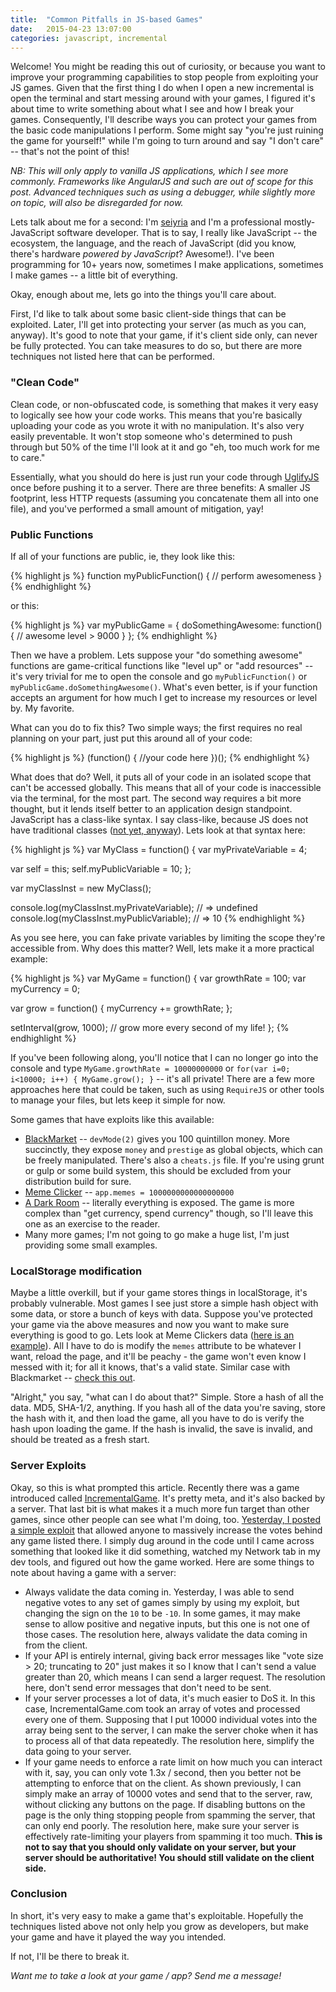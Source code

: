 ```yaml
---
title:  "Common Pitfalls in JS-based Games"
date:   2015-04-23 13:07:00
categories: javascript, incremental
---
```


Welcome! You might be reading this out of curiosity, or because you want to improve your programming capabilities to stop people from exploiting your JS games. Given that the first thing I do when I open a new incremental is open the terminal and start messing around with your games, I figured it's about time to write something about what I see and how I break your games. Consequently, I'll describe ways you can protect your games from the basic code manipulations I perform. Some might say "you're just ruining the game for yourself!" while I'm going to turn around and say "I don't care" -- that's not the point of this! 

_NB: This will only apply to vanilla JS applications, which I see more commonly. Frameworks like AngularJS and such are out of scope for this post. Advanced techniques such as using a debugger, while slightly more on topic, will also be disregarded for now._

Lets talk about me for a second: I'm [seiyria](http://seiyria.com) and I'm a professional mostly-JavaScript software developer. That is to say, I really like JavaScript -- the ecosystem, the language, and the reach of JavaScript (did you know, there's hardware _powered by JavaScript_? Awesome!). I've been programming for 10+ years now, sometimes I make applications, sometimes I make games -- a little bit of everything.

Okay, enough about me, lets go into the things you'll care about.

First, I'd like to talk about some basic client-side things that can be exploited. Later, I'll get into protecting your server (as much as you can, anyway). It's good to note that your game, if it's client side only, can never be fully protected. You can take measures to do so, but there are more techniques not listed here that can be performed.

### "Clean Code"

Clean code, or non-obfuscated code, is something that makes it very easy to logically see how your code works. This means that you're basically uploading your code as you wrote it with no manipulation. It's also very easily preventable. It won't stop someone who's determined to push through but 50% of the time I'll look at it and go "eh, too much work for me to care."

Essentially, what you should do here is just run your code through [UglifyJS](https://github.com/mishoo/UglifyJS) once before pushing it to a server. There are three benefits: A smaller JS footprint, less HTTP requests (assuming you concatenate them all into one file), and you've performed a small amount of mitigation, yay!

### Public Functions

If all of your functions are public, ie, they look like this:

{% highlight js %}
function myPublicFunction() {
  // perform awesomeness
}
{% endhighlight %}

or this:

{% highlight js %}
var myPublicGame = {
  doSomethingAwesome: function() {
    // awesome level > 9000
  }
};
{% endhighlight %}

Then we have a problem. Lets suppose your "do something awesome" functions are game-critical functions like "level up" or "add resources" -- it's very trivial for me to open the console and go `myPublicFunction()` or `myPublicGame.doSomethingAwesome()`. What's even better, is if your function accepts an argument for how much I get to increase my resources or level by. My favorite.

What can you do to fix this? Two simple ways; the first requires no real planning on your part, just put this around all of your code:

{% highlight js %}
(function() {
  //your code here
})();
{% endhighlight %}

What does that do? Well, it puts all of your code in an isolated scope that can't be accessed globally. This means that all of your code is inaccessible via the terminal, for the most part. The second way requires a bit more thought, but it lends itself better to an application design standpoint. JavaScript has a class-like syntax. I say class-like, because JS does not have traditional classes ([not yet, anyway](https://babeljs.io/docs/learn-es6/#classes)). Lets look at that syntax here:

{% highlight js %}
var MyClass = function() {
  var myPrivateVariable = 4;
  
  var self = this;
  self.myPublicVariable = 10;
};

var myClassInst = new MyClass();

console.log(myClassInst.myPrivateVariable); // => undefined
console.log(myClassInst.myPublicVariable); // => 10
{% endhighlight %}

As you see here, you can fake private variables by limiting the scope they're accessible from. Why does this matter? Well, lets make it a more practical example:

{% highlight js %}
var MyGame = function() {
  var growthRate = 100;
  var myCurrency = 0;
  
  var grow = function() {
    myCurrency += growthRate;
  };
  
  setInterval(grow, 1000); // grow more every second of my life!
};
{% endhighlight %}

If you've been following along, you'll notice that I can no longer go into the console and type `MyGame.growthRate = 10000000000` or `for(var i=0; i<10000; i++) { MyGame.grow(); }` -- it's all private! There are a few more approaches here that could be taken, such as using `RequireJS` or other tools to manage your files, but lets keep it simple for now.

Some games that have exploits like this available:
* [BlackMarket](http://totominc.github.io/blackmarket/) -- `devMode(2)` gives you 100 quintillon money. More succinctly, they expose `money` and `prestige` as global objects, which can be freely manipulated. There's also a `cheats.js` file. If you're using grunt or gulp or some build system, this should be excluded from your distribution build for sure.
* [Meme Clicker](http://sixbytesunder.com/memeclicker/) -- `app.memes = 1000000000000000000`
* [A Dark Room](http://adarkroom.doublespeakgames.com/) -- literally everything is exposed. The game is more complex than "get currency, spend currency" though, so I'll leave this one as an exercise to the reader.
* Many more games; I'm not going to go make a huge list, I'm just providing some small examples.

### LocalStorage modification

Maybe a little overkill, but if your game stores things in localStorage, it's probably vulnerable. Most games I see just store a simple hash object with some data, or store a bunch of keys with data. Suppose you've protected your game via the above measures and now you want to make sure everything is good to go. Lets look at Meme Clickers data ([here is an example](http://hastebin.com/hekobosiwu.cpp)). All I have to do is modify the `memes` attribute to be whatever I want, reload the page, and it'll be peachy - the game won't even know I messed with it; for all it knows, that's a valid state. Similar case with Blackmarket -- [check this out](http://hastebin.com/keselinowo.cpp).

"Alright," you say, "what can I do about that?" Simple. Store a hash of all the data. MD5, SHA-1/2, anything. If you hash all of the data you're saving, store the hash with it, and then load the game, all you have to do is verify the hash upon loading the game. If the hash is invalid, the save is invalid, and should be treated as a fresh start.

### Server Exploits

Okay, so this is what prompted this article. Recently there was a game introduced called [IncrementalGame](http://incrementalgame.com/). It's pretty meta, and it's also backed by a server. That last bit is what makes it a much more fun target than other games, since other people can see what I'm doing, too. [Yesterday, I posted a simple exploit](http://www.reddit.com/r/incremental_games/comments/33fylj/incrementalgamecom_shall_we_play_a_game/cqksb2g) that allowed anyone to massively increase the votes behind any game listed there. I simply dug around in the code until I came across something that looked like it did something, watched my Network tab in my dev tools, and figured out how the game worked. Here are some things to note about having a game with a server:

* Always validate the data coming in. Yesterday, I was able to send negative votes to any set of games simply by using my exploit, but changing the sign on the `10` to be `-10`. In some games, it may make sense to allow positive and negative inputs, but this one is not one of those cases. The resolution here, always validate the data coming in from the client.
* If your API is entirely internal, giving back error messages like "vote size > 20; truncating to 20" just makes it so I know that I can't send a value greater than 20, which means I can send a larger request. The resolution here, don't send error messages that don't need to be sent.
* If your server processes a lot of data, it's much easier to DoS it. In this case, IncrementalGame.com took an array of votes and processed every one of them. Supposing that I put 10000 individual votes into the array being sent to the server, I can make the server choke when it has to process all of that data repeatedly. The resolution here, simplify the data going to your server.
* If your game needs to enforce a rate limit on how much you can interact with it, say, you can only vote 1.3x / second, then you better not be attempting to enforce that on the client. As shown previously, I can simply make an array of 10000 votes and send that to the server, raw, without clicking any buttons on the page. If disabling buttons on the page is the only thing stopping people from spamming the server, that can only end poorly. The resolution here, make sure your server is effectively rate-limiting your players from spamming it too much. **This is not to say that you should only validate on your server, but your server should be authoritative! You should still validate on the client side.**

### Conclusion

In short, it's very easy to make a game that's exploitable. Hopefully the techniques listed above not only help you grow as developers, but make your game and have it played the way you intended.

If not, I'll be there to break it.

_Want me to take a look at your game / app? Send me a message!_
